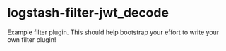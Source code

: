 # logstash-filter-jwt_decode
Example filter plugin. This should help bootstrap your effort to write your own filter plugin!

